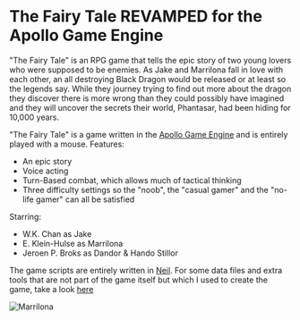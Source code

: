 # The Fairy Tale REVAMPED for the Apollo Game Engine


"The Fairy Tale" is an RPG game that tells the epic story of two young lovers who were supposed to be enemies. As Jake
and Marrilona fall in love with each other, an all destroying Black Dragon would be released or at least so the legends
say. While they journey trying to find out more about the dragon they discover there is more wrong than they could 
possibly have imagined and they will uncover the secrets their world, Phantasar, had been hiding for 10,000 years.

"The Fairy Tale" is a game written in the [Apollo Game Engine](https://github.com/NeilProject/ApolloGameEngine) and is entirely played with a mouse.
Features:
- An epic story
- Voice acting
- Turn-Based combat, which allows much of tactical thinking
- Three difficulty settings so the "noob", the "casual gamer" and the "no-life gamer" can all be satisfied


Starring:
- W.K. Chan as Jake
- E. Klein-Hulse as Marrilona
- Jeroen P. Broks as Dandor & Hando Stillor

The game scripts are entirely written in [Neil](https://github.com/NeilProject/Neil).
For some data files and extra tools that are not part of the game itself but which I used to create the game, take a look [here](https://github.com/UnderDaHood/TFT)

![Marrilona](http://i.imgur.com/VH751h5.png)
